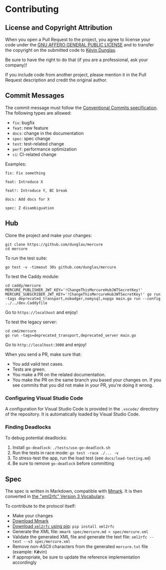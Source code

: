 # Contributing

## License and Copyright Attribution

When you open a Pull Request to the project, you agree to license your code under the [GNU AFFERO GENERAL PUBLIC LICENSE](LICENSE)
and to transfer the copyright on the submitted code to [Kévin Dunglas](https://dunglas.fr).

Be sure to have the right to do that (if you are a professional, ask your company)!

If you include code from another project, please mention it in the Pull Request description and credit the original author.

## Commit Messages

The commit message must follow the [Conventional Commits specification](https://www.conventionalcommits.org/).
The following types are allowed:

- `fix`: bugfix
- `feat`: new feature
- `docs`: change in the documentation
- `spec`: spec change
- `test`: test-related change
- `perf`: performance optimization
- `ci`: CI-related change

Examples:

    fix: Fix something

    feat: Introduce X

    feat!: Introduce Y, BC break

    docs: Add docs for X

    spec: Z disambiguation

## Hub

Clone the project and make your changes:

    git clone https://github.com/dunglas/mercure
    cd mercure

To run the test suite:

    go test -v -timeout 30s github.com/dunglas/mercure

To test the Caddy module:

    cd caddy/mercure
    MERCURE_PUBLISHER_JWT_KEY='!ChangeThisMercureHubJWTSecretKey!' MERCURE_SUBSCRIBER_JWT_KEY='!ChangeThisMercureHubJWTSecretKey!' go run -tags deprecated_transport,nobadger,nomysql,nopgx main.go run --config ../../dev.Caddyfile

Go to `https://localhost` and enjoy!

To test the legacy server:

    cd cmd/mercure
    go run -tags=deprecated_transport,deprecated_server main.go

Go to `http://localhost:3000` and enjoy!

When you send a PR, make sure that:

- You add valid test cases.
- Tests are green.
- You make a PR on the related documentation.
- You make the PR on the same branch you based your changes on. If you see commits
  that you did not make in your PR, you're doing it wrong.

### Configuring Visual Studio Code

A configuration for Visual Studio Code is provided in the `.vscode/` directory of the repository.
It is automatically loaded by Visual Studio Code.

### Finding Deadlocks

To debug potential deadlocks:

1. Install `go-deadlock`: `./tests/use-go-deadlock.sh`
2. Run the tests in race mode: `go test -race ./... -v`
3. To stress-test the app, run the load test (see `docs/load-testing.md`)
4. Be sure to remove `go-deadlock` before committing

## Spec

The spec is written in Markdown, compatible with [Mmark](https://mmark.miek.nl/).
It is then converted in [the "xml2rfc" Version 3 Vocabulary](https://tools.ietf.org/html/rfc7991).

To contribute to the protocol itself:

- Make your changes
- [Download Mmark](https://github.com/mmarkdown/mmark/releases)
- [Download `xml2rfc` using pip](https://pypi.org/project/xml2rfc/): `pip install xml2rfc`
- Generate the XML file: `mmark spec/mercure.md > spec/mercure.xml`
- Validate the generated XML file and generate the text file: `xml2rfc --text --v3 spec/mercure.xml`
- Remove non-ASCII characters from the generated `mercure.txt` file (example: K**é**vin)
- If appropriate, be sure to update the reference implementation accordingly
